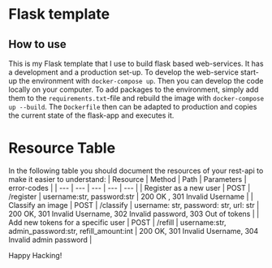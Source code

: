 # Flask template

## How to use
This is my Flask template that I use to build flask based web-services. It has a development and a production set-up. To develop the web-service start-up the environment with `docker-compose up`. Then you can develop the code locally on your computer. To add packages to the environment, simply add them to the `requirements.txt`-file and rebuild the image with `docker-compose up --build`. The `Dockerfile` then can be adapted to production and copies the current state of the flask-app and executes it. 

# Resource Table
In the following table you should document the resources of your rest-api to make it easier to understand:
| Resource | Method | Path | Parameters | error-codes |
| --- | --- | --- | --- | --- |
| Register as a new user | POST  | /register | username:str, password:str | 200 OK , 301 Invalid Username | 
| Classify an image | POST | /classify | username: str, password: str, url: str | 200 OK, 301 Invalid Username, 302 Invalid password, 303 Out of tokens |
| Add new tokens for a specific user | POST | /refill | username:str, admin\_password:str, refill\_amount:int | 200 OK, 301 Invalid Username, 304 Invalid admin password |

Happy Hacking!
